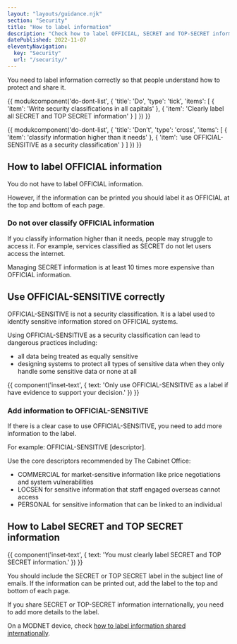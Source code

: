 ```yaml
---
layout: "layouts/guidance.njk"
section: "Security"
title: "How to label information"
description: "Check how to label OFFICIAL, SECRET and TOP-SECRET information and how to use OFFICIAL-SENSITIVE correctly in Defence."
datePublished: 2022-11-07
eleventyNavigation:
  key: "Security"
  url: "/security/"
---
```


You need to label information correctly so that people understand how to protect and share it.

{{ modukcomponent('do-dont-list', {
  'title': 'Do',
  'type': 'tick',
  'items': [
    {
      'item': 'Write security classifications in all capitals'
    },
    {
      'item': 'Clearly label all SECRET and TOP SECRET information'
    }
  ]
}) }}

{{ modukcomponent('do-dont-list', {
  'title': 'Don’t',
  'type': 'cross',
  'items': [
    {
      'item': 'classify information higher than it needs'
    },
    {
      'item': 'use OFFICIAL-SENSITIVE as a security classification'
    }
  ]
}) }}

## How to label OFFICIAL information

You do not have to label OFFICIAL information. 

However, if the information can be printed you should label it as OFFICIAL at the top and bottom of each page.
  
### Do not over classify OFFICIAL information

If you classify information higher than it needs, people may struggle to access it. For example, services classified as SECRET do not let users access the internet.

Managing SECRET information is at least 10 times more expensive than OFFICIAL information.

## Use OFFICIAL-SENSITIVE correctly

OFFICIAL-SENSITIVE is not a security classification. It is a label used to identify sensitive information stored on OFFICIAL systems.

Using OFFICIAL-SENSITIVE as a security classification can lead to dangerous practices including:

- all data being treated as equally sensitive
- designing systems to protect all types of sensitive data when they only handle some sensitive data or none at all

{{ component('inset-text', {
  text: 'Only use OFFICIAL-SENSITIVE as a label if have evidence to support your decision.'
}) }}

### Add information to OFFICIAL-SENSITIVE

If there is a clear case to use OFFICIAL-SENSITIVE, you need to add more information to the label. 

For example: OFFICIAL-SENSITIVE [descriptor].

Use the core descriptors recommended by The Cabinet Office:

- COMMERCIAL for market-sensitive information like price negotiations and system vulnerabilities
- LOCSEN for sensitive information that staff engaged overseas cannot access
- PERSONAL for sensitive information that can be linked to an individual

## How to Label SECRET and TOP SECRET information

{{ component('inset-text', {
  text: 'You must clearly label SECRET and TOP SECRET information.'
}) }}

You should include the SECRET or TOP SECRET label in the subject line of emails. If the information can be printed out, add the label to the top and bottom of each page.

If you share SECRET or TOP-SECRET information internationally, you need to add more details to the label. 

On a MODNET device, check [how to label information shared internationally](https://login.microsoftonline.com/be7760ed-5953-484b-ae95-d0a16dfa09e5/oauth2/authorize?client_id=00000003-0000-0ff1-ce00-000000000000&response_mode=form_post&protectedtoken=true&response_type=code%20id_token&resource=00000003-0000-0ff1-ce00-000000000000&scope=openid&nonce=CDAA33F5848616435971D710EE51F166CE3D744CA4FFEC72-FFF218127372EE61E84940435FE7BEE4E67AFD6F9B0F06AE134662459FDAEEB6&redirect_uri=https%3A%2F%2Fmodgovuk.sharepoint.com%2F_forms%2Fdefault.aspx&state=OD0w&claims=%7B%22id_token%22%3A%7B%22xms_cc%22%3A%7B%22values%22%3A%5B%22CP1%22%5D%7D%7D%7D&wsucxt=1&cobrandid=11bd8083-87e0-41b5-bb78-0bc43c8a8e8a&client-request-id=bb7d54a0-e0d0-4000-b6ff-9bc1d7cba2f3).

